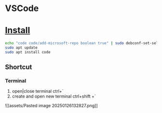 # VSCode

# [Install](https://code.visualstudio.com/docs/setup/linux)

```bash
echo "code code/add-microsoft-repo boolean true" | sudo debconf-set-selections
sudo apt update
sudo apt install code
```

## Shortcut

### Terminal

1. open|close terminal ctrl+\`
2. create and open new terminal ctrl+shift +\`

![[assets/Pasted image 20250126132827.png]]
